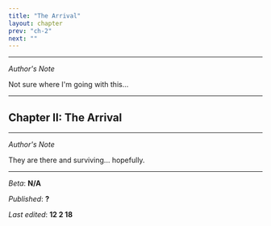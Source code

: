 ```yaml
---
title: "The Arrival"
layout: chapter
prev: "ch-2"
next: ""
---
```


---

*Author's Note*

Not sure where I'm going with this...

---

## Chapter II: The Arrival



---

*Author's Note*

They are there and surviving... hopefully.

---

*Beta*: **N/A**

*Published*: **?**

*Last edited*: **12 2 18**
